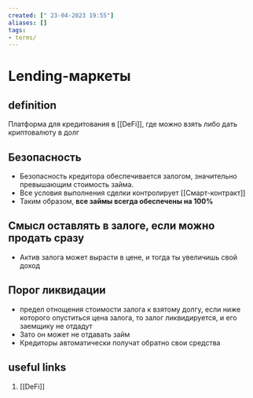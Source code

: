 ```yaml
---
created: [" 23-04-2023 19:55"]
aliases: []
tags:
- terms/
---
```


# Lending-маркеты

## definition

Платформа для кредитования в [[DeFi]], где можно взять либо дать криптовалюту в долг

## Безопасность

- Безопасность кредитора обеспечивается залогом, значительно превышающим стоимость займа.
- Все условия выполнения сделки контролирует [[Смарт-контракт]]
- Таким образом, **все займы всегда обеспечены на 100%**

## Смысл оставлять в залоге, если можно продать сразу

- Актив залога может вырасти в цене, и тогда ты увеличишь свой доход

## Порог ликвидации

- предел отнощения стоимости залога к взятому долгу, если ниже которого опуститься цена залога, то залог ликвидируется, и его заемщику не отдадут
- Зато он может не отдавать займ
- Кредиторы автоматически получат обратно свои средства

## useful links

1. [[DeFi]]

